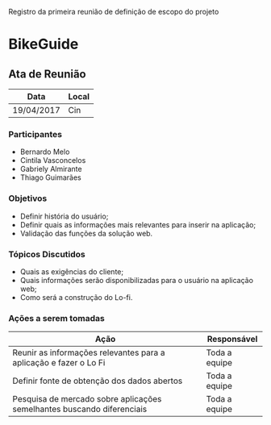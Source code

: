 Registro da primeira reunião de definição de escopo do projeto

# BikeGuide


## Ata de Reunião

Data         | Local
------------ | -------------
19/04/2017   |Cin


### Participantes
* Bernardo Melo
* Cintila Vasconcelos
* Gabriely Almirante
* Thiago Guimarães

### Objetivos
* Definir história do usuário;
* Definir quais as informações mais relevantes para inserir na aplicação;
* Validação das funções da solução web.

### Tópicos Discutidos
* Quais as exigências do cliente;
* Quais informações serão disponibilizadas para o usuário na aplicação web;
* Como será a construção do Lo-fi.

### Ações a serem tomadas
Ação                                 | Responsável   
------------------------------------ | -------------- 
Reunir as informações relevantes para a aplicação e fazer o Lo Fi  | Toda a equipe                 
Definir fonte de obtenção dos dados abertos       | Toda a equipe
Pesquisa de mercado sobre aplicações semelhantes buscando diferenciais  | Toda a equipe


